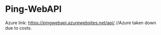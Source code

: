 # Ping-WebAPI

Azure link: https://pingwebapi.azurewebsites.net/api/
//Azure taken down due to costs.
